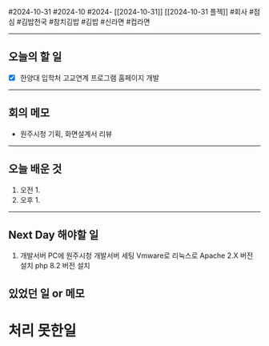 #2024-10-31 #2024-10 #2024- [[2024-10-31]] [[2024-10-31 플젝]]
#회사 #점심 #김밥천국 #참치김밥 #김밥 #신라면 #컵라면 

---
## 오늘의 할 일
- [x] 한양대 입학처 고교연계 프로그램 홈페이지 개발
---
## 회의 메모
- 원주시청 기획, 화면설계서 리뷰
---
## 오늘 배운 것
1. 오전
    1. 
2. 오후
    1. 
       
---
## Next Day 해야할 일
1. 개발서버 PC에 원주시청 개발서버 세팅
       Vmware로 리눅스로 
       Apache 2.X 버전 설치 
       php 8.2 버전 설치 
        


## 있었던 일 or 메모


# 처리 못한일